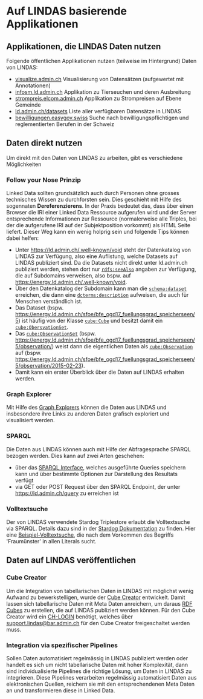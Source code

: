 # Auf LINDAS basierende Applikationen

## Applikationen, die LINDAS Daten nutzen

Folgende öffentlichen Applikationen nutzen (teilweise im Hintergrund) Daten von LINDAS:

* [visualize.admin.ch](https://visualize.admin.ch/) Visualisierung von Datensätzen (aufgewertet mit Annotationen)
* [infosm.ld.admin.ch](https://www.infosm.blv.admin.ch/) Applikation zu Tierseuchen und deren Ausbreitung
* [strompreis.elcom.admin.ch](https://www.strompreis.elcom.admin.ch/) Applikation zu Strompreisen auf Ebene Gemeinde
* [ld.admin.ch/datasets](https://ld.admin.ch/datasets/) Liste aller verfügbaren Datensätze in LINDAS
* [bewilligungen.easygov.swiss](https://bewilligungen.easygov.swiss/) Suche nach bewilligungspflichtigen und reglementierten Berufen in der Schweiz

## Daten direkt nutzen

Um direkt mit den Daten von LINDAS zu arbeiten, gibt es verschiedene Möglichkeiten

### Follow your Nose Prinzip

Linked Data sollten grundsätzlich auch durch Personen ohne grosses technisches Wissen zu durchforsten sein. Dies geschieht mit Hilfe des sogennaten **Dereferenzierens**. In der Praxis bedeutet das, dass über einen Browser die IRI einer Linked Data Ressource aufgerufen wird und der Server entsprechende Informationen zur Ressource (normalerweise alle Triples, bei der die aufgerufene IRI auf der Subjektposition vorkommt) als HTML Seite liefert. Dieser Weg kann ein wenig holprig sein und folgende Tips können dabei helfen:

- Unter https://ld.admin.ch/.well-known/void steht der Datenkatalog von LINDAS zur Verfügung, also eine Auflistung, welche Datasets auf LINDAS publiziert sind. Da die Datasets nicht direkt unter ld.admin.ch publiziert werden, stehen dort nur [`rdfs:seeAlso`](www.w3.org/2000/01/rdf-schema#seeAlso) angaben zur Verfügung, die auf Subdomains verweisen, also bspw. auf https://energy.ld.admin.ch/.well-known/void.
- Über den Datenkatalog der Subdomain kann man die [`schema:dataset`](https://schema.org/Dataset) erreichen, die dann eine [`dcterms:description`](https://www.dublincore.org/specifications/dublin-core/dcmi-terms/#description) aufweisen, die auch für Menschen verständlich ist.
- Das Dataset (bspw. https://energy.ld.admin.ch/sfoe/bfe_ogd17_fuellungsgrad_speicherseen/5) ist häufig von der Klasse [`cube:Cube`](https://cube.link/#Cube) und besitzt damit ein [`cube:ObersvationSet`](https://cube.link/#ObservationSet).
- Das [`cube:ObservationSet`](https://cube.link/#ObservationSet) (bspw. https://energy.ld.admin.ch/sfoe/bfe_ogd17_fuellungsgrad_speicherseen/5/observation/) weist dann die eigentlichen Daten als [`cube:Observation`](https://cube.link/#Observation) auf (bspw. https://energy.ld.admin.ch/sfoe/bfe_ogd17_fuellungsgrad_speicherseen/5/observation/2015-02-23).
- Damit kann ein erster Überblick über die Daten auf LINDAS erhalten werden.

### Graph Explorer

Mit Hilfe des [Graph Explorers](https://ld.admin.ch/graph-explorer/) können die Daten aus LINDAS und insbesondere ihre Links zu anderen Daten grafisch exploriert und visualisiert werden.

### SPARQL

Die Daten aus LINDAS können auch mit Hilfe der Abfragesprache SPARQL bezogen werden. Dies kann auf zwei Arten geschehen:

- über das [SPARQL Interface](https://ld.admin.ch/sparql), welches ausgeführte Queries speichern kann und über bestimmte Optionen zur Darstellung des Resultats verfügt
- via GET oder POST Request über den SPARQL Endpoint, der unter https://ld.admin.ch/query zu erreichen ist

### Volltextsuche

Der von LINDAS verwendete Stardog Triplestore erlaubt die Volltextsuche via SPARQL. Details dazu sind in der [Stardog Dokumentation](https://docs.stardog.com/query-stardog/full-text-search#integration-with-sparql) zu finden. Hier eine [Beispiel-Volltextsuche](https://ld.admin.ch/sparql/#query=SELECT+DISTINCT+%3Fs+%3Fp+%3Fl%0AWHERE+%7B%0A++%3Fs+%3Fp+%3Fl.%0A++(%3Fl+%3Fscore)+%3Ctag%3Astardog%3Aapi%3Aproperty%3AtextMatch%3E+'Fraum%C3%BCnster'.%0A%7D%0A&contentTypeConstruct=text%2Fturtle&contentTypeSelect=application%2Fsparql-results%2Bjson&endpoint=https%3A%2F%2Fld.admin.ch%2Fquery&requestMethod=POST&tabTitle=Query+5&headers=%7B%7D&outputFormat=table), die nach dem Vorkommen des Begriffs 'Fraumünster' in allen Literals sucht.

## Daten auf LINDAS veröffentlichen

### Cube Creator

Um die Integration von tabellarischen Daten in LINDAS mit möglichst wenig Aufwand zu bewerkstelligen, wurde der [Cube Creator](https://cube-creator.lindas.admin.ch/) entwickelt. Damit lassen sich tabellarische Daten mit Meta Daten anreichern, um daraus [RDF Cubes](https://cube.link) zu erstellen, die auf LINDAS publiziert werden können. Für den Cube Creator wird ein [CH-LOGIN](https://www.eiam.admin.ch) benötigt, welches über [support.lindas@bar.admin.ch](mailto:support.lindas@bar.admin.ch) für den Cube Creator freigeschaltet werden muss.

### Integration via spezifischer Pipelines

Sollen Daten automatisiert regelmässig in LINDAS publiziert werden oder handelt es sich um nicht tabellarische Daten mit hoher Komplexität, dann sind individualisierte Pipelines die richtige Lösung, um Daten in LINDAS zu integrieren. Diese Pipelines verarbeiten regelmässig automatisiert Daten aus elektronischen Quellen, reichern sie mit den entsprechendenen Meta Daten an und transformieren diese in Linked Data.
